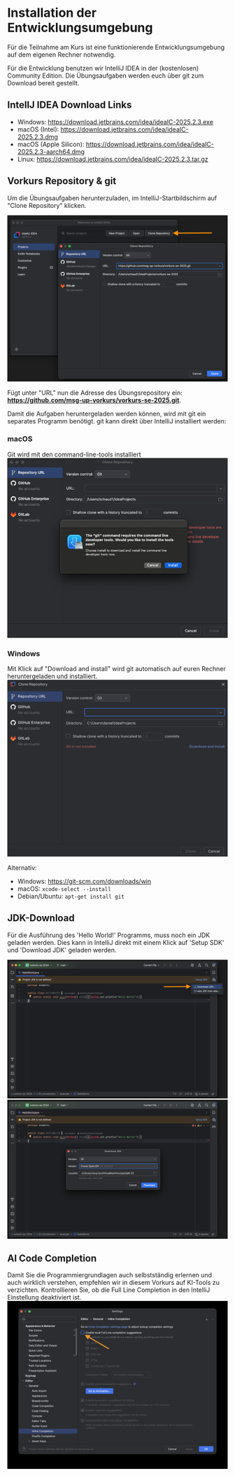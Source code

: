 # Installation der Entwicklungsumgebung

Für die Teilnahme am Kurs ist eine funktionierende Entwicklungsumgebung auf dem eigenen Rechner notwendig.

Für die Entwicklung benutzen wir IntelliJ IDEA in der (kostenlosen) Community Edition. Die Übungsaufgaben werden euch über git zum Download bereit gestellt.

## IntellJ IDEA Download Links
* Windows: https://download.jetbrains.com/idea/ideaIC-2025.2.3.exe
* macOS (Intel): https://download.jetbrains.com/idea/ideaIC-2025.2.3.dmg
* macOS (Apple Silicon): https://download.jetbrains.com/idea/ideaIC-2025.2.3-aarch64.dmg
* Linux: https://download.jetbrains.com/idea/ideaIC-2025.2.3.tar.gz

## Vorkurs Repository & git
Um die Übungsaufgaben herunterzuladen, im IntelliJ-Startbildschirm auf "Clone Repository" klicken.

![image info](introduction/image/startscreen.png)

Fügt unter "URL" nun die Adresse des Übungsrepository ein: **https://github.com/msg-up-vorkurs/vorkurs-se-2025.git**.

Damit die Aufgaben heruntergeladen werden können, wird mit git ein separates Programm benötigt. git kann direkt über IntelliJ installiert werden:

### macOS
Git wird mit den command-line-tools installiert 
![image info](introduction/image/git-mac.png)

### Windows
Mit Klick auf "Download and install" wird git automatisch auf euren Rechner heruntergeladen und installiert.
![image info](introduction/image/git-windows.png)

Alternativ:
* Windows: https://git-scm.com/downloads/win
* macOS: `xcode-select --install`
* Debian/Ubuntu: `apt-get install git`

## JDK-Download

Für die Ausführung des 'Hello World!' Programms, muss noch ein JDK geladen werden.
Dies kann in IntelliJ direkt mit einem Klick auf 'Setup SDK' und 'Download JDK' geladen werden.

![image info](introduction/image/jdk.png)
![image info](introduction/image/jdk-download.png)

## AI Code Completion

Damit Sie die Programmiergrundlagen auch selbstständig erlernen und auch wirklich verstehen, empfehlen wir in diesem Vorkurs auf KI-Tools zu verzichten.
Kontrollieren Sie, ob die Full Line Completion in den IntelliJ Einstellung deaktiviert ist. 
![image info](introduction/image/full-line-completion.png)

